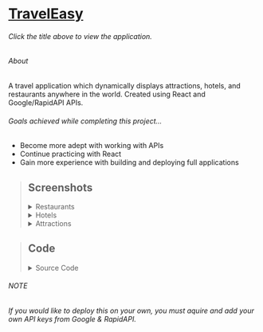 # [TravelEasy](https://traveleasyapp.netlify.app/)
###### Click the title above to view the application.
###### About
A travel application which dynamically displays attractions, hotels, and restaurants anywhere in the world. Created using React and Google/RapidAPI APIs.

###### Goals achieved while completing this project...
- Become more adept with working with APIs
- Continue practicing with React
- Gain more experience with building and deploying full applications


>## Screenshots
><details>
><summary>Restaurants</summary>
>  
>  ![Restaurants](https://user-images.githubusercontent.com/93504569/210180313-af926ce9-a34f-4eb9-970b-ba9dcb504bcc.png)
></details>
><details>
><summary>Hotels</summary>
>  
>  ![Hotels](https://user-images.githubusercontent.com/93504569/210180330-cc05270c-0820-4f16-b48a-87a8bc2fa6ee.png)
></details>
><details>
><summary>Attractions</summary>
>  
>  ![Attractions](https://user-images.githubusercontent.com/93504569/210180333-ee2aef68-b320-4950-a476-76015b5449b5.png)
></details>

>## Code
><details>
><summary>Source Code</summary>
>  
>  - [App.js](src/App.js)
>  - [The API's 'index.js'](src/api/index.js)
>  - [Header.jsx](src/components/Header/Header.jsx)
>  - [List.jsx](src/components/List/List.jsx)
>  - [Map.jsx](src/components/Map/Map.jsx)
>  - [PlaceDetails.jsx](src/components/PlaceDetails/PlaceDetails.jsx)
>
>  [View All Code](src/) 
></details>

###### NOTE
###### If you would like to deploy this on your own, you must aquire and add your own API keys from Google & RapidAPI.
